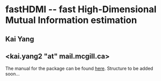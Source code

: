 # fastHDMI -- fast High-Dimensional Mutual Information estimation
## Kai Yang
## <kai.yang2 "at" mail.mcgill.ca>

The manual for the package can be found [here](/fastHDMI/README.md).
Structure to be added soon...